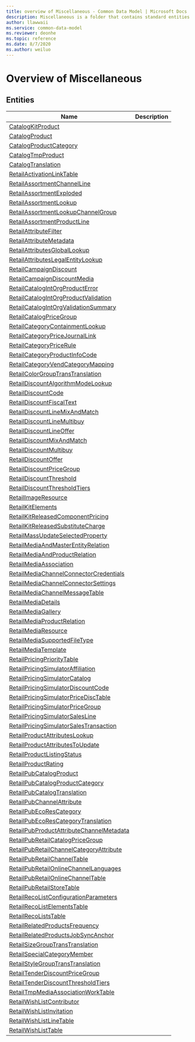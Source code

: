 ```yaml
---
title: overview of Miscellaneous - Common Data Model | Microsoft Docs
description: Miscellaneous is a folder that contains standard entities related to the Common Data Model.
author: llawwaii
ms.service: common-data-model
ms.reviewer: deonhe
ms.topic: reference
ms.date: 8/7/2020
ms.author: weiluo
---
```


# Overview of Miscellaneous


## Entities

|Name|Description|
|---|---|
|[CatalogKitProduct](CatalogKitProduct.md)||
|[CatalogProduct](CatalogProduct.md)||
|[CatalogProductCategory](CatalogProductCategory.md)||
|[CatalogTmpProduct](CatalogTmpProduct.md)||
|[CatalogTranslation](CatalogTranslation.md)||
|[RetailActivationLinkTable](RetailActivationLinkTable.md)||
|[RetailAssortmentChannelLine](RetailAssortmentChannelLine.md)||
|[RetailAssortmentExploded](RetailAssortmentExploded.md)||
|[RetailAssortmentLookup](RetailAssortmentLookup.md)||
|[RetailAssortmentLookupChannelGroup](RetailAssortmentLookupChannelGroup.md)||
|[RetailAssortmentProductLine](RetailAssortmentProductLine.md)||
|[RetailAttributeFilter](RetailAttributeFilter.md)||
|[RetailAttributeMetadata](RetailAttributeMetadata.md)||
|[RetailAttributesGlobalLookup](RetailAttributesGlobalLookup.md)||
|[RetailAttributesLegalEntityLookup](RetailAttributesLegalEntityLookup.md)||
|[RetailCampaignDiscount](RetailCampaignDiscount.md)||
|[RetailCampaignDiscountMedia](RetailCampaignDiscountMedia.md)||
|[RetailCatalogIntOrgProductError](RetailCatalogIntOrgProductError.md)||
|[RetailCatalogIntOrgProductValidation](RetailCatalogIntOrgProductValidation.md)||
|[RetailCatalogIntOrgValidationSummary](RetailCatalogIntOrgValidationSummary.md)||
|[RetailCatalogPriceGroup](RetailCatalogPriceGroup.md)||
|[RetailCategoryContainmentLookup](RetailCategoryContainmentLookup.md)||
|[RetailCategoryPriceJournalLink](RetailCategoryPriceJournalLink.md)||
|[RetailCategoryPriceRule](RetailCategoryPriceRule.md)||
|[RetailCategoryProductInfoCode](RetailCategoryProductInfoCode.md)||
|[RetailCategoryVendCategoryMapping](RetailCategoryVendCategoryMapping.md)||
|[RetailColorGroupTransTranslation](RetailColorGroupTransTranslation.md)||
|[RetailDiscountAlgorithmModeLookup](RetailDiscountAlgorithmModeLookup.md)||
|[RetailDiscountCode](RetailDiscountCode.md)||
|[RetailDiscountFiscalText](RetailDiscountFiscalText.md)||
|[RetailDiscountLineMixAndMatch](RetailDiscountLineMixAndMatch.md)||
|[RetailDiscountLineMultibuy](RetailDiscountLineMultibuy.md)||
|[RetailDiscountLineOffer](RetailDiscountLineOffer.md)||
|[RetailDiscountMixAndMatch](RetailDiscountMixAndMatch.md)||
|[RetailDiscountMultibuy](RetailDiscountMultibuy.md)||
|[RetailDiscountOffer](RetailDiscountOffer.md)||
|[RetailDiscountPriceGroup](RetailDiscountPriceGroup.md)||
|[RetailDiscountThreshold](RetailDiscountThreshold.md)||
|[RetailDiscountThresholdTiers](RetailDiscountThresholdTiers.md)||
|[RetailImageResource](RetailImageResource.md)||
|[RetailKitElements](RetailKitElements.md)||
|[RetailKitReleasedComponentPricing](RetailKitReleasedComponentPricing.md)||
|[RetailKitReleasedSubstituteCharge](RetailKitReleasedSubstituteCharge.md)||
|[RetailMassUpdateSelectedProperty](RetailMassUpdateSelectedProperty.md)||
|[RetailMediaAndMasterEntityRelation](RetailMediaAndMasterEntityRelation.md)||
|[RetailMediaAndProductRelation](RetailMediaAndProductRelation.md)||
|[RetailMediaAssociation](RetailMediaAssociation.md)||
|[RetailMediaChannelConnectorCredentials](RetailMediaChannelConnectorCredentials.md)||
|[RetailMediaChannelConnectorSettings](RetailMediaChannelConnectorSettings.md)||
|[RetailMediaChannelMessageTable](RetailMediaChannelMessageTable.md)||
|[RetailMediaDetails](RetailMediaDetails.md)||
|[RetailMediaGallery](RetailMediaGallery.md)||
|[RetailMediaProductRelation](RetailMediaProductRelation.md)||
|[RetailMediaResource](RetailMediaResource.md)||
|[RetailMediaSupportedFileType](RetailMediaSupportedFileType.md)||
|[RetailMediaTemplate](RetailMediaTemplate.md)||
|[RetailPricingPriorityTable](RetailPricingPriorityTable.md)||
|[RetailPricingSimulatorAffiliation](RetailPricingSimulatorAffiliation.md)||
|[RetailPricingSimulatorCatalog](RetailPricingSimulatorCatalog.md)||
|[RetailPricingSimulatorDiscountCode](RetailPricingSimulatorDiscountCode.md)||
|[RetailPricingSimulatorPriceDiscTable](RetailPricingSimulatorPriceDiscTable.md)||
|[RetailPricingSimulatorPriceGroup](RetailPricingSimulatorPriceGroup.md)||
|[RetailPricingSimulatorSalesLine](RetailPricingSimulatorSalesLine.md)||
|[RetailPricingSimulatorSalesTransaction](RetailPricingSimulatorSalesTransaction.md)||
|[RetailProductAttributesLookup](RetailProductAttributesLookup.md)||
|[RetailProductAttributesToUpdate](RetailProductAttributesToUpdate.md)||
|[RetailProductListingStatus](RetailProductListingStatus.md)||
|[RetailProductRating](RetailProductRating.md)||
|[RetailPubCatalogProduct](RetailPubCatalogProduct.md)||
|[RetailPubCatalogProductCategory](RetailPubCatalogProductCategory.md)||
|[RetailPubCatalogTranslation](RetailPubCatalogTranslation.md)||
|[RetailPubChannelAttribute](RetailPubChannelAttribute.md)||
|[RetailPubEcoResCategory](RetailPubEcoResCategory.md)||
|[RetailPubEcoResCategoryTranslation](RetailPubEcoResCategoryTranslation.md)||
|[RetailPubProductAttributeChannelMetadata](RetailPubProductAttributeChannelMetadata.md)||
|[RetailPubRetailCatalogPriceGroup](RetailPubRetailCatalogPriceGroup.md)||
|[RetailPubRetailChannelCategoryAttribute](RetailPubRetailChannelCategoryAttribute.md)||
|[RetailPubRetailChannelTable](RetailPubRetailChannelTable.md)||
|[RetailPubRetailOnlineChannelLanguages](RetailPubRetailOnlineChannelLanguages.md)||
|[RetailPubRetailOnlineChannelTable](RetailPubRetailOnlineChannelTable.md)||
|[RetailPubRetailStoreTable](RetailPubRetailStoreTable.md)||
|[RetailRecoListConfigurationParameters](RetailRecoListConfigurationParameters.md)||
|[RetailRecoListElementsTable](RetailRecoListElementsTable.md)||
|[RetailRecoListsTable](RetailRecoListsTable.md)||
|[RetailRelatedProductsFrequency](RetailRelatedProductsFrequency.md)||
|[RetailRelatedProductsJobSyncAnchor](RetailRelatedProductsJobSyncAnchor.md)||
|[RetailSizeGroupTransTranslation](RetailSizeGroupTransTranslation.md)||
|[RetailSpecialCategoryMember](RetailSpecialCategoryMember.md)||
|[RetailStyleGroupTransTranslation](RetailStyleGroupTransTranslation.md)||
|[RetailTenderDiscountPriceGroup](RetailTenderDiscountPriceGroup.md)||
|[RetailTenderDiscountThresholdTiers](RetailTenderDiscountThresholdTiers.md)||
|[RetailTmpMediaAssociationWorkTable](RetailTmpMediaAssociationWorkTable.md)||
|[RetailWishListContributor](RetailWishListContributor.md)||
|[RetailWishListInvitation](RetailWishListInvitation.md)||
|[RetailWishListLineTable](RetailWishListLineTable.md)||
|[RetailWishListTable](RetailWishListTable.md)||
